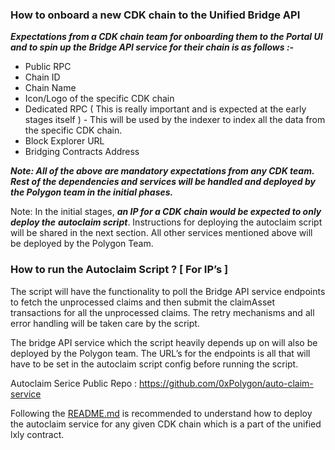 ### How to onboard a new CDK chain to the Unified Bridge API

***Expectations from a CDK chain team for onboarding them to the Portal UI and to spin up the Bridge API service for their chain is as follows :-*** 

- Public RPC
- Chain ID
- Chain Name
- Icon/Logo of the specific CDK chain
- Dedicated RPC ( This is really important and is expected at the early stages itself ) - This will be used by the indexer to index all the data from the specific CDK chain.
- Block Explorer URL
- Bridging Contracts Address

***Note: All of the above are mandatory expectations from any CDK team. Rest of the dependencies and services will be handled and deployed by the Polygon team in the initial phases.*** 


Note: In the initial stages, ***an IP for a CDK chain would be expected to only deploy the*** ***autoclaim script***. Instructions for deploying the autoclaim script will be shared in the next section. All other services mentioned above will be deployed by the Polygon Team. 

### How to run the Autoclaim Script ? [ For IP’s ]

The script will have the functionality to poll the Bridge API service endpoints to fetch the unprocessed claims and then submit the claimAsset transactions for all the unprocessed claims. The retry mechanisms and all error handling will be taken care by the script. 

The bridge API service which the script heavily depends up on will also be deployed by the Polygon team. The URL’s for the endpoints is all that will have to be set in the autoclaim script config before running the script. 

Autoclaim Serice Public Repo : https://github.com/0xPolygon/auto-claim-service

Following the [README.md](https://github.com/0xPolygon/auto-claim-service/blob/main/README.md) is recommended to understand how to deploy the autoclaim service for any given CDK chain which is a part of the unified lxly contract.
